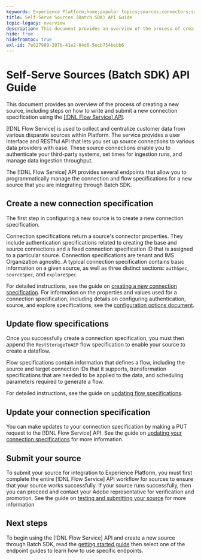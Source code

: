 ```yaml
---
keywords: Experience Platform;home;popular topics;sources;connectors;source connectors;sources sdk;sdk;SDK
title: Self-Serve Sources (Batch SDK) API Guide
topic-legacy: overview
description: This document provides an overview of the process of creating a new source, including steps on how to retrieve, write, and submit a new connection specification using the Flow Service API.
hide: true
hidefromtoc: true
exl-id: 7e827989-207b-41e2-84d6-5ecb754bebb6
---
```

# Self-Serve Sources (Batch SDK) API Guide

This document provides an overview of the process of creating a new source, including steps on how to write and submit a new connection specification using the [[!DNL Flow Service] API](https://www.adobe.io/experience-platform-apis/references/flow-service/).

[!DNL Flow Service] is used to collect and centralize customer data from various disparate sources within Platform. The service provides a user interface and RESTful API that lets you set up source connections to various data providers with ease. These source connections enable you to authenticate your third-party systems, set times for ingestion runs, and manage data ingestion throughput.

The [!DNL Flow Service] API provides several endpoints that allow you to programmatically manage the connection and flow specifications for a new source that you are integrating through Batch SDK.

## Create a new connection specification

The first step in configuring a new source is to create a new connection specification. 

Connection specifications return a source's connector properties. They include authentication specifications related to creating the base and source connections and a fixed connection specification ID that is assigned to a particular source. Connection specifications are tenant and IMS Organization agnostic. A typical connection specification contains basic information on a given source, as well as three distinct sections: `authSpec`, `sourceSpec`, and `exploreSpec`.

For detailed instructions, see the guide on [creating a new connection specification](./create.md). For information on the properties and values used for a connection specification, including details on configuring authentication, source, and explore specifications, see the [configuration options document](../config/config.md).

## Update flow specifications

Once you successfully create a connection specification, you must then append the `RestStorageToAEP` flow specification to enable your source to create a dataflow. 

Flow specifications contain information that defines a flow, including the source and target connection IDs that it supports, transformation specifications that are needed to be applied to the data, and scheduling parameters required to generate a flow.

For detailed instructions, see the guide on [updating flow specifications](./update-flow-specs.md).

## Update your connection specification

You can make updates to your connection specification by making a PUT request to the [!DNL Flow Service] API. See the guide on [updating your connection specifications](./update-connection-specs.md) for more information.

## Submit your source

To submit your source for integration to Experience Platform, you must first complete the entire [!DNL Flow Service] API workflow for sources to ensure that your source works successfully. If your source runs successfully, then you can proceed and contact your Adobe representative for verification and promotion. See the guide on [testing and submitting your source](./submit.md) for more information

## Next steps

To begin using the [!DNL Flow Service] API and create a new source through Batch SDK, read the [getting started guide](./getting-started.md) then select one of the endpoint guides to learn how to use specific endpoints.
